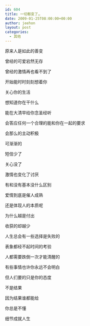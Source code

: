 ```yaml
---
id: 604
title: 一切都变了…
date: 2009-01-25T08:00:00+00:00
author: jeehon
layout: post
categories:
  - 其他
---
```

原来人是如此的善变
  
曾经的可爱宕然无存
  
曾经的激情再也看不到了
  
开始能时时刻刻想着你
  
关心你的生活
  
想知道你在干什么
  
能在大清早给你念圣经听
  
会答应任何一个合理的能和你在一起的要求
  
会那么的主动积极
  
可渐渐的
  
短信少了
  
关心没了
  
激情也变化了讨厌
  
有和没有基本没什么区别
  
爱情到底是催人成熟
  
还是体现人的本质呢
  
为什么越是付出
  
收获的却越少
  
人生总会有一些选择是失败的
  
表象都经不起时间的考验
  
人都需要跌倒一次才能清醒的
  
有些事情也许你永远不会明白
  
但人们要的只是你的态度
  
不是结果
  
因为结果谁都能给
  
你总是不懂
  
细节成就人生